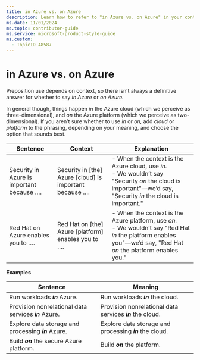 ```yaml
---
title: in Azure vs. on Azure
description: Learn how to refer to "in Azure vs. on Azure" in your content.
ms.date: 11/01/2024
ms.topic: contributor-guide
ms.service: microsoft-product-style-guide
ms.custom:
  - TopicID 48587
---
```



# in Azure vs. on Azure

Preposition use depends on context, so there isn’t always a definitive answer for whether to say *in Azure* or *on Azure.*

In general though, things happen *in* the Azure cloud (which we perceive as three-dimensional), and *on* the Azure platform (which we perceive as two-dimensional). If you aren’t sure whether to use *in* or *on,* add *cloud* or *platform* to the phrasing, depending on your meaning, and choose the option that sounds best.

| Sentence | Context | Explanation |
| --- | --- | --- |
| Security in Azure is important because …. | Security in [the] Azure [cloud] is important because …. | - When the context is the Azure cloud, use *in.* <br/>- We wouldn’t say "Security *on* the cloud is important"—we’d say, "Security *in* the cloud is important." |
| Red Hat on Azure enables you to …. | Red Hat on [the] Azure [platform] enables you to …. | - When the context is the Azure platform, use *on.* <br/>- We wouldn’t say "Red Hat *in* the platform enables you"—we’d say, "Red Hat *on* the platform enables you." |

**Examples**

| Sentence | Meaning |
| --- | --- |
| Run workloads **_in_** Azure. | Run workloads **_in_** the cloud. |
| Provision nonrelational data services **_in_** Azure. | Provision nonrelational data services **_in_** the cloud. |
| Explore data storage and processing **_in_** Azure. | Explore data storage and processing **_in_** the cloud. |
| Build **_on_** the secure Azure platform. | Build **_on_** the platform. |


